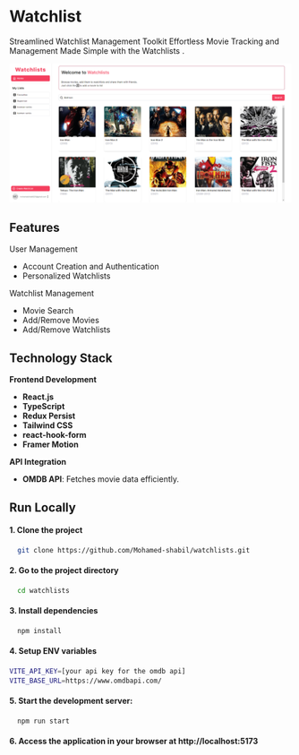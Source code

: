 # Watchlist

Streamlined Watchlist Management Toolkit
Effortless Movie Tracking and Management Made Simple with the Watchlists .

![App Screenshot](/preview.png)

## Features

User Management

-   Account Creation and Authentication
-   Personalized Watchlists

Watchlist Management

-   Movie Search
-   Add/Remove Movies
-   Add/Remove Watchlists

## Technology Stack

**Frontend Development**

-   **React.js**
-   **TypeScript**
-   **Redux Persist**
-   **Tailwind CSS**
-   **react-hook-form**
-   **Framer Motion**

**API Integration**

-   **OMDB API**: Fetches movie data efficiently.

## Run Locally

#### 1. Clone the project

```bash
  git clone https://github.com/Mohamed-shabil/watchlists.git
```

#### 2. Go to the project directory

```bash
  cd watchlists
```

#### 3. Install dependencies

```bash
  npm install
```

#### 4. Setup ENV variables

```bash
VITE_API_KEY=[your api key for the omdb api]
VITE_BASE_URL=https://www.omdbapi.com/

```

#### 5. Start the development server:

```bash
  npm run start
```

#### 6. Access the application in your browser at http://localhost:5173
